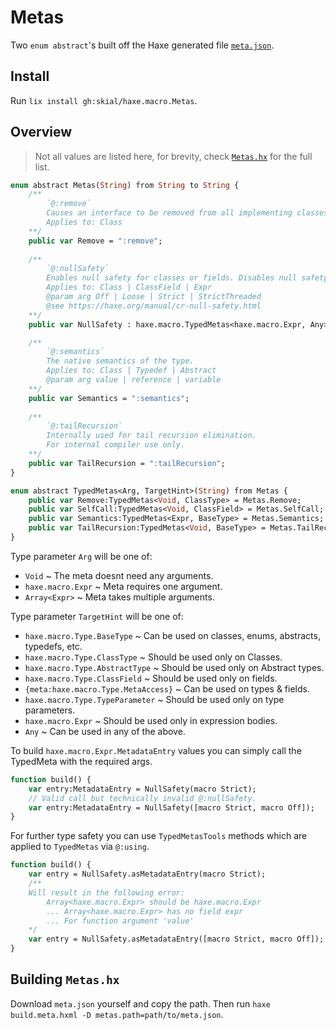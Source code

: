 # Metas

Two `enum abstract`'s built off the Haxe generated file [`meta.json`](https://raw.githubusercontent.com/HaxeFoundation/haxe/development/src-json/meta.json).

## Install

Run `lix install gh:skial/haxe.macro.Metas`.

## Overview

> Not all values are listed here, for brevity, check [`Metas.hx`](/src/haxe/macro/Metas.hx) for the full list.

```Haxe
enum abstract Metas(String) from String to String {
    /**
        `@:remove`
        Causes an interface to be removed from all implementing classes before generation.
        Applies to: Class
    **/
    public var Remove = ":remove";
    
    /**
        `@:nullSafety`
        Enables null safety for classes or fields. Disables null safety for classes, fields or expressions if provided with `Off` as an argument.
        Applies to: Class | ClassField | Expr
        @param arg Off | Loose | Strict | StrictThreaded
        @see https://haxe.org/manual/cr-null-safety.html
    **/
	public var NullSafety : haxe.macro.TypedMetas<haxe.macro.Expr, Any> = Metas.NullSafety;

    /**
        `@:semantics`
        The native semantics of the type.
        Applies to: Class | Typedef | Abstract
        @param arg value | reference | variable
    **/
    public var Semantics = ":semantics";
    
    /**
        `@:tailRecursion`
        Internally used for tail recursion elimination.
        For internal compiler use only.
    **/
    public var TailRecursion = ":tailRecursion";
}
```

```Haxe
enum abstract TypedMetas<Arg, TargetHint>(String) from Metas {
    public var Remove:TypedMetas<Void, ClassType> = Metas.Remove;
    public var SelfCall:TypedMetas<Void, ClassField> = Metas.SelfCall;
    public var Semantics:TypedMetas<Expr, BaseType> = Metas.Semantics;
    public var TailRecursion:TypedMetas<Void, BaseType> = Metas.TailRecursion;
}
```

Type parameter `Arg` will be one of:
- `Void` ~ The meta doesnt need any arguments.
- `haxe.macro.Expr` ~ Meta requires one argument.
- `Array<Expr>` ~ Meta takes multiple arguments.

Type parameter `TargetHint` will be one of:
- `haxe.macro.Type.BaseType` ~ Can be used on classes, enums, abstracts, typedefs, etc.
- `haxe.macro.Type.ClassType` ~ Should be used only on Classes.
- `haxe.macro.Type.AbstractType` ~ Should be used only on Abstract types.
- `haxe.macro.Type.ClassField` ~ Should be used only on fields.
- `{meta:haxe.macro.Type.MetaAccess}` ~ Can be used on types & fields.
- `haxe.macro.Type.TypeParameter` ~ Should be used only on type parameters.
- `haxe.macro.Expr` ~ Should be used only in expression bodies.
- `Any` ~ Can be used in any of the above.

To build `haxe.macro.Expr.MetadataEntry` values you can simply call the TypedMeta with the required args.

```Haxe
function build() {
    var entry:MetadataEntry = NullSafety(macro Strict);
    // Valid call but technically invalid @:nullSafety.
    var entry:MetadataEntry = NullSafety([macro Strict, macro Off]);
}
```

For further type safety you can use `TypedMetasTools` methods which are applied to `TypedMetas` via `@:using`.

```Haxe
function build() {
    var entry = NullSafety.asMetadataEntry(macro Strict);
    /**
    Will result in the following error:
        Array<haxe.macro.Expr> should be haxe.macro.Expr
        ... Array<haxe.macro.Expr> has no field expr
        ... For function argument 'value'
    */
    var entry = NullSafety.asMetadataEntry([macro Strict, macro Off]);
}
```

## Building `Metas.hx`

Download `meta.json` yourself and copy the path. Then run `haxe build.meta.hxml -D metas.path=path/to/meta.json`.
